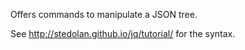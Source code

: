 Offers commands to manipulate a JSON tree.

See http://stedolan.github.io/jq/tutorial/ for the syntax.
